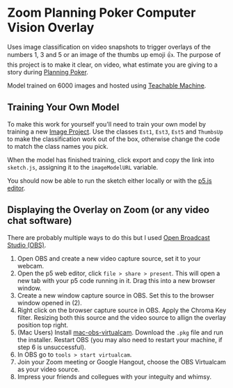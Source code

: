 # Zoom Planning Poker Computer Vision Overlay

Uses image classification on video snapshots to trigger overlays of the numbers 1, 3 and 5 or an image of the thumbs up emoji 👍. The purpose of this project is to make it clear, on video, what estimate you are giving to a story during [Planning Poker](https://en.wikipedia.org/wiki/Planning_poker).

Model trained on 6000 images and hosted using [Teachable Machine](https://teachablemachine.withgoogle.com/). 

## Training Your Own Model

To make this work for yourself you'll need to train your own model by training a new [Image Project](https://teachablemachine.withgoogle.com/train/image). Use the classes `Est1`, `Est3`, `Est5` and `ThumbsUp` to make the classification work out of the box, otherwise change the code to match the class names you pick.

When the model has finished training, click export and copy the link into `sketch.js`, assigning it to the `imageModelURL` variable.

You should now be able to run the sketch either locally or with the [p5.js editor](https://editor.p5js.org/).

## Displaying the Overlay on Zoom (or any video chat software)

There are probably multiple ways to do this but I used [Open Broadcast Studio (OBS)](https://obsproject.com/).

1. Open OBS and create a new video capture source, set it to your webcam.
2. Open the p5 web editor, click `file > share > present`. This will open a new tab with your p5 code running in it. Drag this into a new browser window.
3. Create a new window capture source in OBS. Set this to the browser window opened in (2).
4. Right click on the browser capture source in OBS. Apply the Chroma Key filter. Resizing both this source and the video source to allign the overlay position top right.
5. (Mac Users) Install [mac-obs-virtualcam](https://github.com/johnboiles/obs-mac-virtualcam). Download the `.pkg` file and run the installer. Restart OBS (you may also need to restart your machine, if step 6 is unsuccessful).
6. In OBS go to `tools > start virtualcam`. 
7. Join your Zoom meeting or Google Hangout, choose the OBS Virtualcam as your video source.
8. Impress your friends and collegues with your integuity and whimsy.

